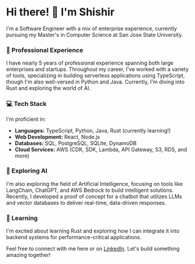 # Hi there! 👋 I'm Shishir

I'm a Software Engineer with a mix of enterprise experience, currently pursuing my Master's in Computer Science at San Jose State University.

### 🏢 Professional Experience

I have nearly 5 years of professional experience spanning both large enterprises and startups. Throughout my career, I've worked with a variety of tools, specializing in building serverless applications using TypeScript, though I'm also well-versed in Python and Java. Currently, I'm diving into Rust and exploring the world of AI.

### 💻 Tech Stack
I'm proficient in:
- **Languages:** TypeScript, Python, Java, Rust (currently learning!)
- **Web Development:** React, Node.js
- **Databases:** SQL, PostgreSQL, SQLite, DynamoDB
- **Cloud Services:** AWS (CDK, SDK, Lambda, API Gateway, S3, RDS, and more)

### 🤖 Exploring AI
I'm also exploring the field of Artificial Intelligence, focusing on tools like LangChain, ChatGPT, and AWS Bedrock to build intelligent solutions. Recently, I developed a proof of concept for a chatbot that utilizes LLMs and vector databases to deliver real-time, data-driven responses.

### 🌱 Learning
I'm excited about learning Rust and exploring how I can integrate it into backend systems for performance-critical applications.

Feel free to connect with me here or on [LinkedIn](https://www.linkedin.com/in/shishirdongre). Let's build something amazing together!
